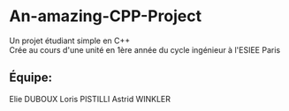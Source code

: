 # An-amazing-CPP-Project
Un projet étudiant simple en C++   
Crée au cours d'une unité en 1ère année du cycle ingénieur à l'ESIEE Paris

## Équipe:
Elie DUBOUX
Loris PISTILLI
Astrid WINKLER
